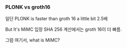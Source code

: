 ### PLONK vs groth16

일단 PLONK is faster than groth 16
a little bit 2.5배

But It's MiMC 입장
SHA 256 계산에서는 groth 16이 더 빠름.

그럼 여기서,
what is MiMC?
